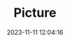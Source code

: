 ---
weight: 1
images:
- /images/edited/210.jpeg
title: Picture
date: 2023-11-11 12:04:16
tags: [luminarneo,work,ILCE7M3,25.4,person,car,trafficlight]
---